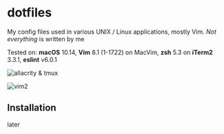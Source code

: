 # dotfiles
My config files used in various UNIX / Linux applications, mostly Vim. *Not everything* is written by me

Tested on: **macOS** 10.14, **Vim** 8.1 (1-1722) on MacVim, **zsh** 5.3 on **iTerm2** 3.3.1, **eslint** v6.0.1

![allacrity & tmux](previews/preview_tmux.png)

![vim2](previews/preview_vim2.png)

## Installation
later

